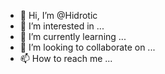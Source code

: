 - 👋 Hi, I’m @Hidrotic
- 👀 I’m interested in ...
- 🌱 I’m currently learning ...
- 💞️ I’m looking to collaborate on ...
- 📫 How to reach me ...

<!---
Hidrotic/Hidrotic is a ✨ special ✨ repository because its `README.md` (this file) appears on your GitHub profile.
You can click the Preview link to take a look at your changes.
--->
